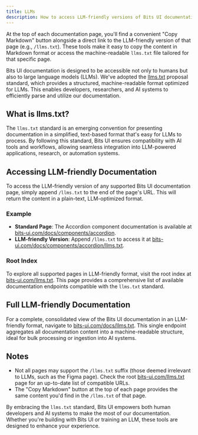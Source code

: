 ```yaml
---
title: LLMs
description: How to access LLM-friendly versions of Bits UI documentation.
---
```


At the top of each documentation page, you'll find a convenient "Copy Markdown" button alongside a direct link to the LLM-friendly version of that page (e.g., `/llms.txt`). These tools make it easy to copy the content in Markdown format or access the machine-readable `llms.txt` file tailored for that specific page.

Bits UI documentation is designed to be accessible not only to humans but also to large language models (LLMs). We've adopted the [llms.txt](https://llmstxt.org/) proposal standard, which provides a structured, machine-readable format optimized for LLMs. This enables developers, researchers, and AI systems to efficiently parse and utilize our documentation.

## What is llms.txt?

The `llms.txt` standard is an emerging convention for presenting documentation in a simplified, text-based format that's easy for LLMs to process. By following this standard, Bits UI ensures compatibility with AI tools and workflows, allowing seamless integration into LLM-powered applications, research, or automation systems.

## Accessing LLM-friendly Documentation

To access the LLM-friendly version of any supported Bits UI documentation page, simply append `/llms.txt` to the end of the page's URL. This will return the content in a plain-text, LLM-optimized format.

### Example

-   **Standard Page**: The Accordion component documentation is available at [bits-ui.com/docs/components/accordion](https://bits-ui.com/docs/components/accordion).
-   **LLM-friendly Version**: Append `/llms.txt` to access it at [bits-ui.com/docs/components/accordion/llms.txt](https://bits-ui.com/docs/components/accordion/llms.txt).

### Root Index

To explore all supported pages in LLM-friendly format, visit the root index at [bits-ui.com/llms.txt](/llms.txt). This page provides a comprehensive list of available documentation endpoints compatible with the `llms.txt` standard.

## Full LLM-friendly Documentation

For a complete, consolidated view of the Bits UI documentation in an LLM-friendly format, navigate to [bits-ui.com/docs/llms.txt](/docs/llms.txt). This single endpoint aggregates all documentation content into a machine-readable structure, ideal for bulk processing or ingestion into AI systems.

## Notes

-   Not all pages may support the `/llms.txt` suffix (those deemed irrelevant to LLMs, such as the Figma page). Check the root [bits-ui.com/llms.txt](/llms.txt) page for an up-to-date list of compatible URLs.
-   The "Copy Markdown" button at the top of each page provides the same content you'd find in the `/llms.txt` of that page.

By embracing the `llms.txt` standard, Bits UI empowers both human developers and AI systems to make the most of our documentation. Whether you're building with Bits UI or training an LLM, these tools are designed to enhance your experience.
